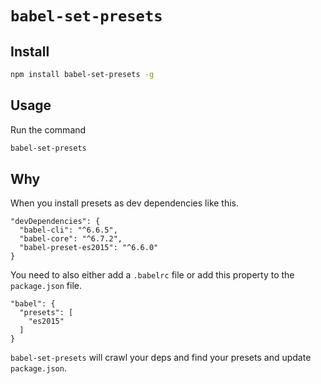# `babel-set-presets`

## Install

```bash
npm install babel-set-presets -g
```

## Usage

Run the command

```bash
babel-set-presets
```

## Why

When you install presets as dev dependencies like this.

```
"devDependencies": {
  "babel-cli": "^6.6.5",
  "babel-core": "^6.7.2",
  "babel-preset-es2015": "^6.6.0"
}
```

You need to also either add a `.babelrc` file or add this property to the `package.json` file.

```
"babel": {
  "presets": [
    "es2015"
  ]
}
```

`babel-set-presets` will crawl your deps and find your presets and update `package.json`.
